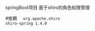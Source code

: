 springBoot项目
基于shiro的角色权限管理


#依赖
<code>
 <dependency>
            <groupId>org.apache.shiro</groupId>
            <artifactId>shiro-spring</artifactId>
            <version>1.4.0</version>
        </dependency>
</code>
